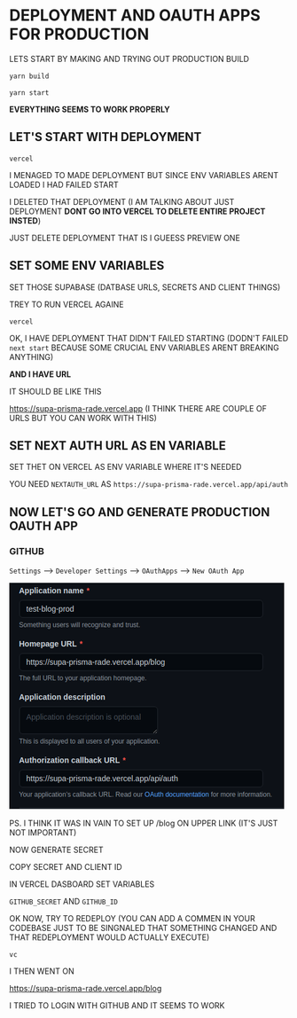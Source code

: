 # DEPLOYMENT AND OAUTH APPS FOR PRODUCTION

LETS START BY MAKING AND TRYING OUT PRODUCTION BUILD

```
yarn build
```

```
yarn start
```

**EVERYTHING SEEMS TO WORK PROPERLY**

## LET'S START WITH DEPLOYMENT

```
vercel
```

I MENAGED TO MADE DEPLOYMENT BUT SINCE ENV VARIABLES ARENT LOADED I HAD FAILED START

I DELETED THAT DEPLOYMENT (I AM TALKING ABOUT JUST DEPLOYMENT **DONT GO INTO VERCEL TO DELETE ENTIRE PROJECT INSTED**)

JUST DELETE DEPLOYMENT THAT IS I GUEESS PREVIEW ONE

## SET SOME ENV VARIABLES

SET THOSE SUPABASE (DATBASE URLS, SECRETS AND CLIENT THINGS)

TREY TO RUN VERCEL AGAINE

```
vercel
```

OK, I HAVE DEPLOYMENT THAT DIDN'T FAILED STARTING (DODN'T FAILED `next start` BECAUSE SOME CRUCIAL ENV VARIABLES ARENT BREAKING ANYTHING)

**AND I HAVE URL**

IT SHOULD BE LIKE THIS

<https://supa-prisma-rade.vercel.app> (I THINK THERE ARE COUPLE OF URLS BUT YOU CAN WORK WITH THIS)

## SET NEXT AUTH URL AS EN VARIABLE

SET THET ON VERCEL AS ENV VARIABLE WHERE IT'S NEEDED

YOU NEED `NEXTAUTH_URL` AS `https://supa-prisma-rade.vercel.app/api/auth`


## NOW LET'S GO AND GENERATE PRODUCTION OAUTH APP

### GITHUB

`Settings` --> `Developer Settings` --> `OAuthApps` --> `New OAuth App`

![gh-prod](images/gh-prod-gh.png)

PS. I THINK IT WAS IN VAIN TO SET UP /blog ON UPPER LINK (IT'S JUST NOT IMPORTANT)

NOW GENERATE SECRET

COPY SECRET AND CLIENT ID

IN VERCEL DASBOARD SET VARIABLES

`GITHUB_SECRET` AND `GITHUB_ID`

OK NOW, TRY TO REDEPLOY (YOU CAN ADD A COMMEN IN YOUR CODEBASE JUST TO BE SINGNALED THAT SOMETHING CHANGED AND THAT REDEPLOYMENT WOULD ACTUALLY EXECUTE)

```
vc
```

I THEN WENT ON

<https://supa-prisma-rade.vercel.app/blog>

I TRIED TO LOGIN WITH GITHUB AND IT SEEMS TO WORK